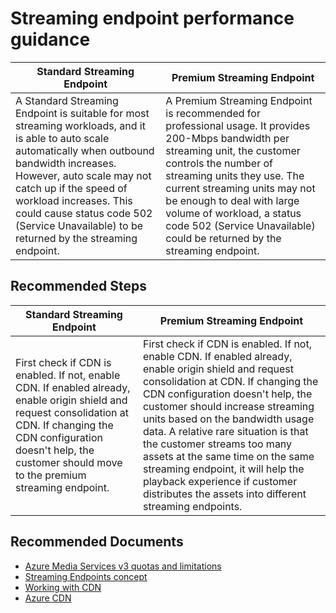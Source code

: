 
<properties pageTitle="Streaming endpoint performance guidance"
    description="Solution to streaming endpoint performance issues (status 503)"
    infoBubbleText="See details on the right"
    service="microsoft.media"
    resource="mediaservices"
    authors="zhijil"
    ms.author="zhijil"
    displayOrder="1"
    articleId="mediaservices-insights-streamingendpoint-performance"
    diagnosticScenario=""
    selfHelpType="diagnostics"
    supportTopicIds=""
    resourceTags=""
    productPesIds="14885"
    cloudEnvironments="public"
/>

# Streaming endpoint performance guidance

<!--issueDescription-->
|Standard Streaming Endpoint|Premium Streaming Endpoint|
|---|---|
|A Standard Streaming Endpoint is suitable for most streaming workloads, and it is able to auto scale automatically when outbound bandwidth increases. However, auto scale may not catch up if the speed of workload increases. This could cause status code 502 (Service Unavailable) to be returned by the streaming endpoint.|A Premium Streaming Endpoint is recommended for professional usage. It provides 200-Mbps bandwidth per streaming unit, the customer controls the number of streaming units they use. The current streaming units may not be enough to deal with large volume of workload, a status code 502 (Service Unavailable) could be returned by the streaming endpoint.|
<!--/issueDescription-->

## **Recommended Steps**

|Standard Streaming Endpoint|Premium Streaming Endpoint|
|---|---|
|First check if CDN is enabled. If not, enable CDN. If enabled already, enable origin shield and request consolidation at CDN. If changing the CDN configuration doesn't help, the customer should move to the premium streaming endpoint.|First check if CDN is enabled. If not, enable CDN. If enabled already, enable origin shield and request consolidation at CDN. If changing the CDN configuration doesn't help, the customer should increase streaming units based on the bandwidth usage data. A relative rare situation is that the customer streams too many assets at the same time on the same streaming endpoint, it will help the playback experience if customer distributes the assets into different streaming endpoints.|

## **Recommended Documents**

* [Azure Media Services v3 quotas and limitations](https://docs.microsoft.com/azure/media-services/latest/limits-quotas-constraints)
* [Streaming Endpoints concept](https://docs.microsoft.com/azure/media-services/latest/streaming-endpoint-concept)
* [Working with CDN](https://docs.microsoft.com/azure/media-services/latest/streaming-endpoint-concept#working-with-cdn)
* [Azure CDN](https://docs.microsoft.com/azure/cdn/cdn-overview)
